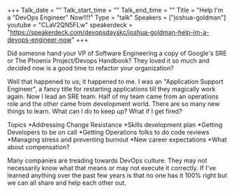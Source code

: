 +++
Talk_date = ""
Talk_start_time = ""
Talk_end_time = ""
Title = "Help I'm a \"DevOps Engineer\" Now!!!!"
Type = "talk"
Speakers = ["joshua-goldman"]
youtube = "CLaV2QN5FLw"
speakerdeck = "https://speakerdeck.com/devopsdayskc/joshua-goldman-help-im-a-devops-engineer-now"
+++

Did someone hand your VP of Software Engineering a copy of Google's SRE or The Phoenix Project/Devops Handbook?  They loved it so much and decided now is a good time to refactor your organization? 

Well that happened to us; it happened to me.  I was an "Application Support Engineer", a fancy title for restarting applications till they magically work again.   Now I lead an SRE team.  Half of my team came from an operations role and the other came from development world.   There are so many new things to learn.  What can I do to keep up?  What if I get fired? 

Topics
*Addressing Change Resistance
*Skills development plan
*Getting Developers to be on call
*Getting Operations folks to do code reviews
*Managing stress and preventing burnout
*New career expectations
*What about compensation?

Many companies are treading towards DevOps culture.  They may not necessarily know what that means or may not execute it correctly.   If I've learned anything over the past few years is that no one has it 100% right but we can all share and help each other out.
